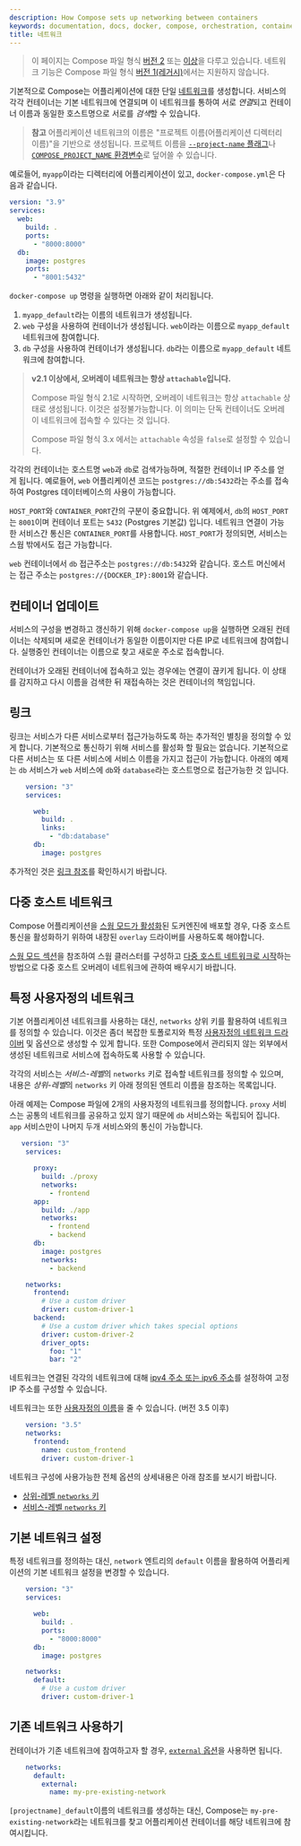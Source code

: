 ```yaml
---
description: How Compose sets up networking between containers
keywords: documentation, docs, docker, compose, orchestration, containers, networking
title: 네트워크
---
```


> 이 페이지는 Compose 파일 형식 [버전 2](compose-file/compose-file-v2.md) 또는 [이상](compose-file/index.md)을 다루고 있습니다.
> 네트워크 기능은 Compose 파일 형식 [버전 1(레거시)](compose-file/compose-file-v1.md)에서는 지원하지 않습니다.

기본적으로 Compose는 어플리케이션에 대한 단일 [네트워크](../engine/reference/commandline/network_create.md)를 생성합니다.
서비스의 각각 컨테이너는 기본 네트워크에 연결되며 이 네트워크를 통하여 서로 *연결*되고 컨테이너 이름과 동일한 호스트명으로 서로를 *검색*할 수 있습니다.

> **참고**
> 어플리케이션 네트워크의 이름은 "프로젝트 이름(어플리케이션 디렉터리 이름)"을 기반으로 생성됩니다.
> 프로젝트 이름을 [`--project-name` 플래그](reference/overview.md)나 [`COMPOSE_PROJECT_NAME` 환경변수](reference/envvars.md#compose_project_name)로 덮어쓸 수 있습니다.

예로들어, `myapp`이라는 디렉터리에 어플리케이션이 있고, `docker-compose.yml`은 다음과 같습니다.

```yaml
version: "3.9"
services:
  web:
    build: .
    ports:
      - "8000:8000"
  db:
    image: postgres
    ports:
      - "8001:5432"
```

`docker-compose up` 명령을 실행하면 아래와 같이 처리됩니다.

1.  `myapp_default`라는 이름의 네트워크가 생성됩니다.
2.  `web` 구성을 사용하여 컨테이너가 생성됩니다. `web`이라는 이름으로 `myapp_default` 네트워크에 참여합니다.
3.  `db` 구성을 사용하여 컨테이너가 생성됩니다. `db`라는 이름으로 `myapp_default` 네트워크에 참여합니다.

> **v2.1 이상에서, 오버레이 네트워크는 항상 `attachable`입니다.**
> 
> Compose 파일 형식 2.1로 시작하면, 오버레이 네트워크는 항상 `attachable` 상태로 생성됩니다.
> 이것은 설정불가능합니다.
> 이 의미는 단독 컨테이너도 오버레이 네트워크에 접속할 수 있다는 것 입니다.
> 
> Compose 파일 형식 3.x 에서는 `attachable` 속성을 `false`로 설정할 수 있습니다.

각각의 컨테이너는 호스트명 `web`과 `db`로 검색가능하며, 적절한 컨테이너 IP 주소를 얻게 됩니다.
예로들어, `web` 어플리케이션 코드는 `postgres://db:5432`라는 주소를 접속하여 Postgres 데이터베이스의 사용이 가능합니다.

`HOST_PORT`와 `CONTAINER_PORT`간의 구분이 중요합니다.
위 예제에서, `db`의 `HOST_PORT`는 `8001`이며 컨테이너 포트는 `5432` (Postgres 기본값) 입니다.
네트워크 연결이 가능한 서비스간 통신은 `CONTAINER_PORT`를 사용합니다.
`HOST_PORT`가 정의되면, 서비스는 스웜 밖에서도 접근 가능합니다.

`web` 컨테이너에서 `db` 접근주소는 `postgres://db:5432`와 같습니다.
호스트 머신에서는 접근 주소는 `postgres://{DOCKER_IP}:8001`와 같습니다.

## 컨테이너 업데이트

서비스의 구성을 변경하고 갱신하기 위해 `docker-compose up`을 실행하면 오래된 컨테이너는 삭제되며 새로운 컨테이너가 동일한 이름이지만 다른 IP로 네트워크에 참여합니다.
실행중인 컨테이너는 이름으로 찾고 새로운 주소로 접속합니다. 

컨테이너가 오래된 컨테이너에 접속하고 있는 경우에는 연결이 끊키게 됩니다.
이 상태를 감지하고 다시 이름을 검색한 뒤 재접속하는 것은 컨테이너의 책임입니다.

## 링크

링크는 서비스가 다른 서비스로부터 접근가능하도록 하는 추가적인 별칭을 정의할 수 있게 합니다.
기본적으로 통신하기 위해 서비스를 활성화 할 필요는 없습니다.
기본적으로 다른 서비스는 또 다른 서비스에 서비스 이름을 가지고 접근이 가능합니다.
아래의 예제는 `db` 서비스가 `web` 서비스에 `db`와 `database`라는 호스트명으로 접근가능한 것 입니다. 

```yaml
    version: "3"
    services:

      web:
        build: .
        links:
          - "db:database"
      db:
        image: postgres
```

추가적인 것은 [링크 참조](compose-file/compose-file-v2.md#links)를 확인하시기 바랍니다.

## 다중 호스트 네트워크

Compose 어플리케이션을 [스웜 모드가 활성화](../engine/swarm/index.md)된 도커엔진에 배포할 경우, 다중 호스트 통신을 활성화하기 위하여 내장된 `overlay` 드라이버를 사용하도록 해야합니다.

[스웜 모드 섹션](../engine/swarm/index.md)을 참조하여 스웜 클러스터를 구성하고 [다중 호스트 네트워크로 시작](../network/network-tutorial-overlay.md)하는 방법으로 다중 호스트 오버레이 네트워크에 관하여 배우시기 바랍니다.

## 특정 사용자정의 네트워크

기본 어플리케이션 네트워크를 사용하는 대신, `networks` 상위 키를 활용하여 네트워크를 정의할 수 있습니다.
이것은 좀더 복잡한 토폴로지와 특정 [사용자정의 네트워크 드라이버](../engine/extend/plugins_network/) 및 옵션으로 생성할 수 있게 합니다.
또한 Compose에서 관리되지 않는 외부에서 생성된 네트워크로 서비스에 접속하도록 사용할 수 있습니다.

각각의 서비스는 *서비스-레벨*의 `networks` 키로 접속할 네트워크를 정의할 수 있으며, 내용은 *상위-레벨*의 `networks` 키 아래 정의된 엔트리 이름을 참조하는 목록입니다.

아래 예제는 Compose 파일에 2개의 사용자정의 네트워크를 정의합니다.
`proxy` 서비스는 공통의 네트워크를 공유하고 있지 않기 때문에 `db` 서비스와는 독립되어 집니다.
`app` 서비스만이 나머지 두개 서비스와의 통신이 가능합니다.

```yaml
   version: "3"
    services:

      proxy:
        build: ./proxy
        networks:
          - frontend
      app:
        build: ./app
        networks:
          - frontend
          - backend
      db:
        image: postgres
        networks:
          - backend

    networks:
      frontend:
        # Use a custom driver
        driver: custom-driver-1
      backend:
        # Use a custom driver which takes special options
        driver: custom-driver-2
        driver_opts:
          foo: "1"
          bar: "2"
```

네트워크는 연결된 각각의 네트워크에 대해 [ipv4 주소 또는 ipv6 주소](compose-file/compose-file-v2.md#ipv4_address-ipv6_address)를 설정하여 고정 IP 주소를 구성할 수 있습니다.

네트워크는 또한 [사용자정의 이름](compose-file/compose-file-v3.md#network-configuration-reference)을 줄 수 있습니다. (버전 3.5 이후)

```yaml
    version: "3.5"
    networks:
      frontend:
        name: custom_frontend
        driver: custom-driver-1
```

네트워크 구성에 사용가능한 전체 옵션의 상세내용은 아래 참조를 보시기 바랍니다.

- [상위-레벨 `networks` 키](compose-file/compose-file-v2.md#network-configuration-reference)
- [서비스-레벨 `networks` 키](compose-file/compose-file-v2.md#networks)

## 기본 네트워크 설정

특정 네트워크를 정의하는 대신, `network` 엔트리의 `default` 이름을 활용하여 어플리케이션의 기본 네트워크 설정을 변경할 수 있습니다.

```yaml
    version: "3"
    services:

      web:
        build: .
        ports:
          - "8000:8000"
      db:
        image: postgres

    networks:
      default:
        # Use a custom driver
        driver: custom-driver-1
```

## 기존 네트워크 사용하기

컨테이너가 기존 네트워크에 참여하고자 할 경우, [`external` 옵션](compose-file/compose-file-v2.md#network-configuration-reference)을 사용하면 됩니다.

```yaml
    networks:
      default:
        external:
          name: my-pre-existing-network
```

`[projectname]_default`이름의 네트워크를 생성하는 대신, Compose는 `my-pre-existing-network`라는 네트워크를 찾고 어플리케이션 컨테이너를 해당 네트워크에 참여시킵니다.